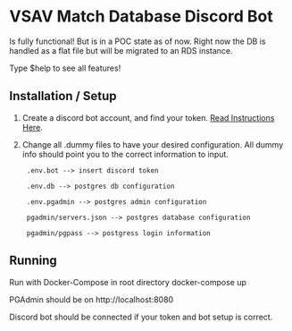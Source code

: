 # VSAV Match Database Discord Bot

Is fully functional! But is in a POC state as of now. Right now the DB is handled as a flat file but will be migrated to an RDS instance.

Type $help to see all features!

## Installation / Setup

1) Create a discord bot account, and find your token. [Read Instructions Here](https://www.freecodecamp.org/news/create-a-discord-bot-with-python/).

2) Change all .dummy files to have your desired configuration. All dummy info should point you to the correct information to input.

		.env.bot --> insert discord token

		.env.db --> postgres db configuration

		.env.pgadmin --> postgres admin configuration

		pgadmin/servers.json --> postgres database configuration

		pgadmin/pgpass --> postgress login information

## Running
Run with Docker-Compose in root directory
	docker-compose up

PGAdmin should be on http://localhost:8080

Discord bot should be connected if your token and bot setup is correct.